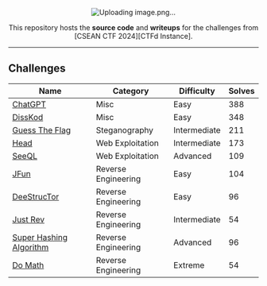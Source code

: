 <div align="center">

![Uploading image.png…]()

This repository hosts the **source code** and **writeups** for the challenges from [CSEAN CTF 2024][CTFd Instance].

---

</div>

## Challenges

| Name                                                   | Category            | Difficulty   | Solves |
| ------------------------------------------------------ | ------------------  | ----------   | ------ |
| [ChatGPT](misc/chatgpt)                                | Misc                | Easy         | 388    |
| [DissKod](misc/disskod)                                | Misc                | Easy         | 348    |
| [Guess The Flag](steg/guess%20the%20flag)              | Steganography       | Intermediate | 211    |
| [Head](web/head)                                       | Web Exploitation    | Intermediate | 173    |
| [SeeQL](web/seeql)                                     | Web Exploitation    | Advanced     | 109    |
| [JFun](rev/jfun)                                       | Reverse Engineering | Easy         | 104    |
| [DeeStrucTor](rev/deestructor)                         | Reverse Engineering | Easy         | 96     |
| [Just Rev](rev/just%20rev)                             | Reverse Engineering | Intermediate | 54     |
| [Super Hashing Algorithm](rev/super%20hashing%20algo)  | Reverse Engineering | Advanced     | 96     |
| [Do Math](rev/do%20math)                               | Reverse Engineering | Extreme      | 54     |
